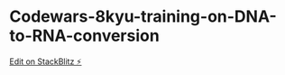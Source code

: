 # Codewars-8kyu-training-on-DNA-to-RNA-conversion

[Edit on StackBlitz ⚡️](https://stackblitz.com/edit/js-gybv1h)
